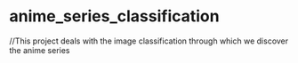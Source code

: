 # anime_series_classification
//This project deals with the image classification through which we discover the anime series 
